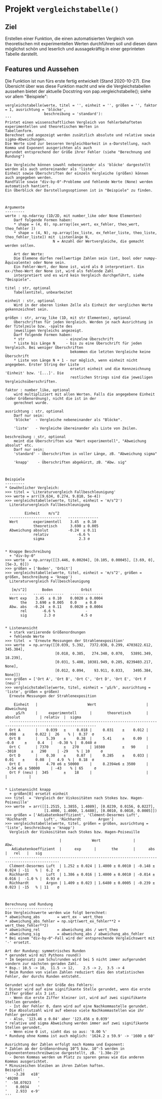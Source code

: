 # Projekt `vergleichstabelle()`
## Ziel
Erstellen einer Funktion, die einen automatisierten Vergleich von theoretischen mit experimentellen Werten durchführen soll und diesen dann möglichst schön und leserlich und aussagekräftig in einer geprinteten Tabelle darstellt.

## Features und Aussehen
Die Funktion ist nun fürs erste fertig entwickelt (Stand 2020-10-27). Eine Übersicht über was diese Funktion macht und wie die Vergleichstabellen aussehen bietet der aktuelle Docstring von pap.vergleichstabelle(); siehe vor allem "Beispiele":


    vergleichstabelle(werte, titel = '', einheit = '', größen = '', faktor = 1, ausrichtung = 'blöcke', 
                      beschreibung = 'standard'):
    '''
    Printet einen wissenschaftlichen Vergleich von fehlerbehafteten experimentellen und theoretischen Werten in 
    Tabellenform. 
    Berechnet und angezeigt werden zusätzlich absolute und relative sowie sigma-Abweichungen.
    Die Werte sind zur besseren Vergleichbarkeit in ±-Darstellung, nach Komma und Exponent ausgerichten als auch 
    gerundet entsprechend der Größe ihrer Fehler (siehe "Berechnung und Rundung")
    
    Die Vergleiche können sowohl nebeneinander als 'blöcke' dargestellt werden als auch untereinander als 'liste'.
    Einheit sowie Überschriften der einzeln Vergleiche (größen) können auch angegeben werden.
    Randfälle sowie "div-by-0"-Probleme und fehlende Werte (None) werden automatisch hantiert.
    Ein Überblick der Darstellungsoptionen ist in "Beispiele" zu finden.
    


    Argumente
    ---------
    werte : np.ndarray (1D/2D, mit number_like oder None Elementen)
        Darf folgende Formen haben:
        * shape = (4, 0), np.array([ex_wert, ex_fehler, theo_wert, theo_fehler ])
        * shape = (4, N), np.array([ex_liste, ex_fehler_liste, theo_liste, theo_fehler_liste]) mit  Listenlänge N, 
                          N = Anzahl der Wertvergleiche, die gemacht werden sollen.
        
        Art der Werte:
        Die Elemene dürfen reellwertige Zahlen sein (int, bool oder numpy-Äquivalente) oder None sein.
        Ein Fehler-Wert, der None ist, wird als 0 interpretiert. Ein ex-/theo-Wert der None ist, wird als fehlende Zahl 
        interpretiert und es wird kein Vergleich durchgeführt, siehe "Beispiele".
        
    titel : str, optional
        Tabellentitel, unbearbeitet
    
    einheit : str, optional
        Wird in der oberen linken Zelle als Einheit der verglichen Werte gekennzeichnet sein.
    
    größen : str, array_like (1D, mit str Elementen), optional
        Überschriften für jeden Vergleich. Werden je nach Ausrichtung in der Titelzeile bzw. -spalte des 
        jeweiligen Vergleichs angezeigt.
        Darf folgende Formen haben:
        * str                   - einzelne Überschrift
        * Liste bis Länge N     - bis zu eine Überschrift für jeden Vergleich. Bei weniger Überschriften 
                                  bekommen die letzten Vergleiche keine Überschrift
        * Liste von Länge N + 1 - nur möglich, wenn einheit nicht angegeben. Erster String der Liste 
                                  ersetzt einheit und die Kennzeichnung 'Einheit' bzw. '[...]'. Die 
                                  restlichen Strings sind die jeweiligen Vergleichsüberschriften.
    
    faktor : number_like, optional
        wird multipliziert mit allen Werten. Falls die angegebene Einheit (oder Größenordnung), nicht die ist in der 
        gerechnet wurde.
    
    ausrichtung : str, optional
        Darf nur sein:
        'blöcke'  - Vergleiche nebeneinander als "Blöcke".
        
        'liste'   - Vergleiche übereinander als Liste von Zeilen.
    
    beschreibung : str, optional
        meint die Überschriften wie "Wert experimentell", "Abweichung absolut" etc.
        Darf nur sein:
        'standard' - Überschriften in voller Länge, zB. "Abweichung sigma"
        
        'knapp'    - Überschriften abgekürzt, zB. "Abw. sig"
        
        
    
    Beispiele
    ---------
    * Gewöhnlicher Vergleich:
    >>> titel = 'Literaturvergleich Fallbeschleunigung'
    >>> werte = arr([9.634, 0.274, 9.810, 5e-4])
    >>> vergleichstabelle(werte, titel, einheit = 'm/s^2')
      Literaturvergleich Fallbeschleunigung
  
             Einheit    m/s^2                         
      ------------------------   --------------
      Wert       experimentell    3.45  ± 0.10 
                 theoretisch      3.690 ± 0.005
      Abweichung absolut         -0.24  ± 0.11 
                 relativ             -6.6 %    
                 sigma                2.3 σ    
  
    
    * Knappe Beschreibung
      + "div-by-0"
    >>> werte  = np.array([[3.446, 0.00204], [0.105, 0.00045], [3.69, 0], [5e-3, 0]])
    >>> größen = ['Boden', 'Orbit']
    >>> vergleichstabelle(werte, titel, einheit = 'm/s^2', größen = größen, beschreibung = 'knapp')
      Literaturvergleich Fallbeschleunigung
      
       [m/s^2]       Boden             Orbit     
      --------   --------------   ---------------
      Wert exp    3.45  ± 0.10    0.0020 ± 0.0004
           the    3.690 ± 0.005   0.0    ± 0.0   
      Abw. abs   -0.24  ± 0.11    0.0020 ± 0.0004
           rel       -6.6 %              -       
           sig        2.3 σ            4.5 σ      

    
    * Listenansicht
      + stark variierende Größenordnungen
      + fehlende Werte
    >>> titel  = 'Erneute Messungen der Strahlenexposition'
    >>> werte  = np.array([[0.039, 5.392,  7372.038, 0.299, 4703822.612, 345.384], 
                           [0.018, 0.385,   274.340, 0.070,   53891.349,  18.239], 
                           [0.031, 5.408, 10381.949, 0.285, 8239403.217,    None], 
                           [0.012, 0.094,    93.911, 0.033,    3495.384,   None]])
    >>> größen = ['Ort A', 'Ort B', 'Ort C', 'Ort D', 'Ort E', 'Ort F (neu)']
    >>> vergleichstabelle(werte, titel, einheit = 'µS/h', ausrichtung = 'liste', größen = größen)
      Erneute Messungen der Strahlenexposition
  
        Einheit   |                       Wert                       |                  Abweichung                  
         µS/h     |     experimentell      |       theoretisch       |         absolut         | relativ  |  sigma  
      --------------------------------------------------------------------------------------------------------------
      Ort A       |    0.039   ±     0.018 |     0.031    ±    0.012 |     0.008   ±     0.022 |  26    % |  0.37  σ
      Ort B       |    5.39    ±     0.38  |     5.41     ±    0.09  |    -0.0     ±     0.4   |  -0.30 % |  0.040 σ
      Ort C       | 7370       ±   270     | 10380        ±   90     | -3010       ±   290     | -29    % | 10     σ
      Ort D       |    0.30    ±     0.07  |     0.285    ±    0.033 |     0.01    ±     0.08  |   4.9  % |  0.18  σ
      Ort E       |    4.70 e6 ± 50000     |     8.2394e6 ± 3500     |    -3.54 e6 ± 50000     | -43    % | 65     σ
      Ort F (neu) |  345       ±    18     |                         |                         |          |         
      
    
    * Listenansicht knapp
      + größen[0] ersetzt einheit
    >>> titel  = 'Vergleich der Viskositäten nach Stokes bzw. Hagen-Poiseuille'
    >>> werte  = arr([[1.2515, 1.3855, 1.4089], [0.0239, 0.0156, 0.0227], 
                      [1.4000, 1.4000, 1.6480], [0.0010, 0.0010, 0.0005]])
    >>> größen = ['Adiabatenkoeffizient', 'Clément-Desormes Luft', 'Rüchhardt        Luft', 'Rüchhardt        Argon']
    >>> vergleichstabelle(werte, titel, größen = größen, ausrichtung = 'liste', beschreibung = 'knapp')
      Vergleich der Viskositäten nach Stokes bzw. Hagen-Poiseuille
  
                             |              Wert               |                Abw.               
       Adiabatenkoeffizient  |      exp      |       the       |      abs       |   rel   |   sig  
      ---------------------------------------------------------------------------------------------
      Clément-Desormes Luft  | 1.252 ± 0.024 | 1.4000 ± 0.0010 | -0.148 ± 0.024 | -11   % |  6.2  σ
      Rüchhardt        Luft  | 1.386 ± 0.016 | 1.4000 ± 0.0010 | -0.014 ± 0.016 |  -1.0 % |  0.93 σ
      Rüchhardt        Argon | 1.409 ± 0.023 | 1.6480 ± 0.0005 | -0.239 ± 0.023 | -15   % | 11    σ



    Berechnung und Rundung
    ----------------------
    Die Vergleichswerte werden wie folgt berechnet:
    * abweichung_abs        = wert_ex - wert_theo
    * abweichung_abs_fehler = np.sqrt(wert_ex_fehler**2 + wert_theo_fehler**2)
    * abweichung_rel        = abweichung_abs / wert_theo
    * abweichung_sig        = abweichung_abs / abweichung_abs_fehler
    * Bei einem "div-by-0"-Fall wird der entsprechende Vergleichswert mit '-' ersetzt.
    
    Art der Rundung: symmetrisches Runden
    * gerundet wird mit Pythons round()
    * Im Gegensatz zum Schulrunden wird bei 5 nicht immer aufgerundet sondern zur nächsten geraden Zahl.
    * Bsp.: 10.5 -> 10,  11.5 -> 12,    2.5 -> 2,  3.5 -> 4
    * Beim Runden von vielen Zahlen reduziert dies den statistischen Fehler, der durchs Runden entsteht.
    
    Gerundet wird nach der Größe des Fehlers:
    * Dieser wird auf eine signifikante Stelle gerundet, wenn die erste Ziffer größer als 3 ist.
      - Wenn die erste Ziffer kleiner ist, wird auf zwei signifikante Stellen gerundet.
      - Ist der Fehler 0, dann wird auf eine Nachkommastelle gerundet.
    * Die Absolutzahl wird auf ebenso viele Nachkommastellen wie ihr Fehler gerundet
      - Also, '123.46 ± 0.04' aber '123.456 ± 0.039'
    * relative und sigma Abweichung werden immer auf zwei signifikante Stellen gerundet.
      - Wenn eine 0 ist, sieht das so aus: '0.00 %'
    * Rundung ohne Komma ist auch möglich: '1624.2 ± 59.9' -> '1600 ± 60'

    Ausrichtung der Zahlen erfolgt nach Komma und Exponent:
    * Zahlen ab der Größenordnung 10^5 bzw. 10^-5 werden in Exponententenschreibweise dargestellt, zB. '1.38e-23'
      - Deren Kommas werden um Platz zu sparen genau wie die anderen Kommas ausgerichtet.
    * Minuszeichen bleiben an ihren Zahlen haften.
    Beispiel:
    '   -3.28   e18'
    '49200         '
    '  -58.07023   '
    '    0.0034    '
    '    2.933  e-9'
    '''

